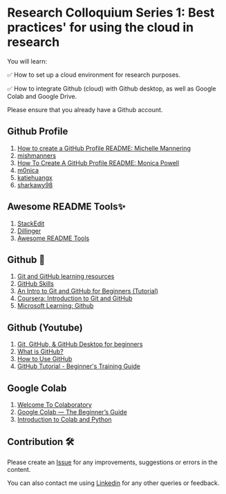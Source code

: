 # Research Colloquium Series 1: Best practices' for using the cloud in research
You will learn:

✅️ How to set up a cloud environment for research purposes. 

✅️ How to integrate Github (cloud) with Github desktop, as well as Google Colab and Google Drive. 

Please ensure that you already have a Github account. 

## Github Profile
1. [How to create a GitHub Profile README: Michelle Mannering](https://dev.to/github/how-to-create-a-github-profile-readme-jha)
2. [mishmanners](https://github.com/mishmanners)
3. [How To Create A GitHub Profile README: Monica Powell](https://dev.to/m0nica/how-to-create-a-github-profile-readme-1paj)
4. [m0nica](https://github.com/m0nica)
5. [katiehuangx](https://github.com/katiehuangx)
6. [sharkawy98](https://github.com/sharkawy98)

## Awesome README Tools✨
1. [StackEdit](https://stackedit.io/app#)
2. [Dillinger](https://dillinger.io/)
3. [Awesome README Tools](https://github.com/dhyeythumar/awesome-readme-tools)

## Github 📖
1. [Git and GitHub learning resources](https://docs.github.com/en/get-started/quickstart/git-and-github-learning-resources)
2. [GitHub Skills](https://skills.github.com/)
3. [An Intro to Git and GitHub for Beginners (Tutorial)](https://product.hubspot.com/blog/git-and-github-tutorial-for-beginners)
4. [Coursera: Introduction to Git and GitHub](https://www.coursera.org/learn/introduction-git-github?action=enroll)
5. [Microsoft Learning: Github](https://learn.microsoft.com/en-us/training/github/)

## Github (Youtube)
1. [Git, GitHub, & GitHub Desktop for beginners](https://youtu.be/8Dd7KRpKeaE)
2. [What is GitHub?](https://youtu.be/pBy1zgt0XPc)
3. [How to Use GitHub](https://youtu.be/v_1iqtOnUMg)
4. [GitHub Tutorial - Beginner's Training Guide](https://youtu.be/iv8rSLsi1xo)

## Google Colab
1. [Welcome To Colaboratory](https://colab.research.google.com/#scrollTo=Nma_JWh-W-IF)
2. [Google Colab — The Beginner’s Guide](https://medium.com/lean-in-women-in-tech-india/google-colab-the-beginners-guide-5ad3b417dfa)
3. [Introduction to Colab and Python](https://colab.research.google.com/github/tensorflow/examples/blob/master/courses/udacity_intro_to_tensorflow_for_deep_learning/l01c01_introduction_to_colab_and_python.ipynb#scrollTo=YHI3vyhv5p85)

## Contribution 🛠️
Please create an [Issue](https://github.com/drshahizan/Python_EDA/issues) for any improvements, suggestions or errors in the content.

You can also contact me using [Linkedin](https://www.linkedin.com/in/drshahizan/) for any other queries or feedback.
